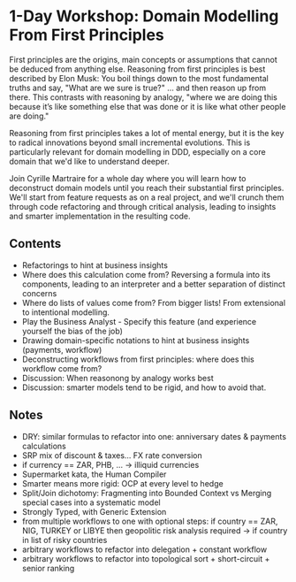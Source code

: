 # 1-Day Workshop: Domain Modelling From First Principles

First principles are the origins, main concepts or assumptions that cannot be deduced from anything else. Reasoning from first principles is best described by Elon Musk: You boil things down to the most fundamental truths and say, "What are we sure is true?" ... and then reason up from there. This contrasts with reasoning by analogy, "where we are doing this because it’s like something else that was done or it is like what other people are doing."

Reasoning from first principles takes a lot of mental energy, but it is the key to radical innovations beyond small incremental evolutions. This is particularly relevant for domain modelling in DDD, especially on a core domain that we'd like to understand deeper.

Join Cyrille Martraire for a whole day where you will learn how to deconstruct domain models until you reach their substantial first principles. We'll start from feature requests as on a real project, and we'll crunch them through code refactoring and through critical analysis, leading to insights and smarter implementation in the resulting code.

## Contents

- Refactorings to hint at business insights
- Where does this calculation come from? Reversing a formula into its components, leading to an interpreter and a better separation of distinct concerns
- Where do lists of values come from? From bigger lists! From extensional to intentional modelling.
- Play the Business Analyst - Specify this feature (and experience yourself the bias of the job)
- Drawing domain-specific notations to hint at business insights (payments, workflow)
- Deconstructing workflows from first principles: where does this workflow come from?
- Discussion: When reasonong by analogy works best
- Discussion: smarter models tend to be rigid, and how to avoid that.

## Notes

- DRY: similar formulas to refactor into one: anniversary dates & payments calculations
- SRP mix of discount & taxes… FX rate conversion
- if currency == ZAR, PHB, … -> illiquid currencies
- Supermarket kata, the Human Compiler
- Smarter means more rigid: OCP at every level to hedge
- Split/Join dichotomy: Fragmenting into Bounded Context vs Merging special cases into a systematic model
- Strongly Typed, with Generic Extension
- from multiple workflows to one with optional steps: if country == ZAR, NIG, TURKEY or LIBYE then geopolitic risk analysis required -> if country in list of risky countries
- arbitrary workflows to refactor into delegation + constant workflow
- arbitrary workflows to refactor into topological sort + short-circuit + senior ranking
